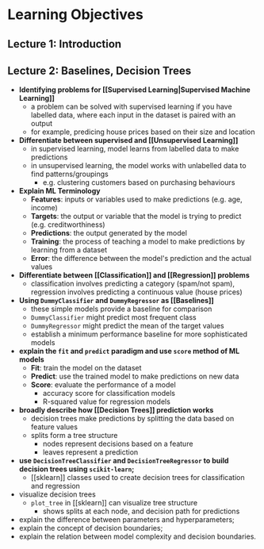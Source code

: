 # Learning Objectives
## Lecture 1: Introduction
## Lecture 2: Baselines, Decision Trees
- **Identifying problems for [[Supervised Learning|Supervised Machine Learning]]**
	- a problem can be solved with supervised learning if you have labelled data, where each input in the dataset is paired with an output
	- for example, predicing house prices based on their size and location
- **Differentiate between supervised and [[Unsupervised Learning]]**
	- in supervised learning, model learns from labelled data to make predictions
	- in unsupervised learning, the model works with unlabelled data to find patterns/groupings
		- e.g. clustering customers based on purchasing behaviours
- **Explain ML Terminology**
	- **Features**: inputs or variables used to make predictions (e.g. age, income)
	- **Targets**: the output or variable that the model is trying to predict (e.g. creditworthiness)
	- **Predictions**: the output generated by the model
	- **Training**: the process of teaching a model to make predictions by learning from a dataset
	- **Error**: the difference between the model's prediction and the actual values
- **Differentiate between [[Classification]] and [[Regression]] problems**
	- classification involves predicting a category (spam/not spam), regression involves predicting a continuous value (house prices)
- **Using `DummyClassifier` and `DummyRegressor` as [[Baselines]]**
	- these simple models provide a baseline for comparison
	- `DummyClassifier` might predict most frequent class
	- `DummyRegressor` might predict the mean of the target values
	- establish a minimum performance baseline for more sophisticated models
- **explain the `fit` and `predict` paradigm and use `score` method of ML models**
	- **Fit**: train the model on the dataset
	- **Predict**: use the trained model to make predictions on new data
	- **Score**: evaluate the performance of a model 
		- accuracy score for classification models
		- R-squared value for regression models
- **broadly describe how [[Decision Trees]] prediction works**
	- decision trees make predictions by splitting the data based on feature values
	- splits form a tree structure
		- nodes represent decisions based on a feature
		- leaves represent a prediction
- **use `DecisionTreeClassifier` and `DecisionTreeRegressor` to build decision trees using `scikit-learn`;**
	- [[sklearn]] classes used to create decision trees for classification and regression
- visualize decision trees
	- `plot_tree` in [[sklearn]] can visualize tree structure
		- shows splits at each node, and decision path for predictions
- explain the difference between parameters and hyperparameters; 
- explain the concept of decision boundaries;
- explain the relation between model complexity and decision boundaries.
